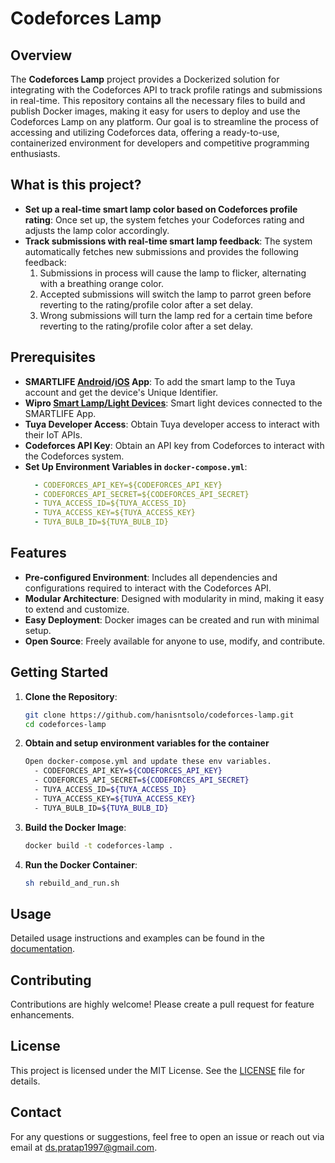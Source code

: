 # Codeforces Lamp

## Overview

The **Codeforces Lamp** project provides a Dockerized solution for integrating with the Codeforces API to track profile ratings and submissions in real-time. This repository contains all the necessary files to build and publish Docker images, making it easy for users to deploy and use the Codeforces Lamp on any platform. Our goal is to streamline the process of accessing and utilizing Codeforces data, offering a ready-to-use, containerized environment for developers and competitive programming enthusiasts.

## What is this project?

- **Set up a real-time smart lamp color based on Codeforces profile rating**:
    Once set up, the system fetches your Codeforces rating and adjusts the lamp color accordingly.
- **Track submissions with real-time smart lamp feedback**:
    The system automatically fetches new submissions and provides the following feedback:
    1. Submissions in process will cause the lamp to flicker, alternating with a breathing orange color.
    2. Accepted submissions will switch the lamp to parrot green before reverting to the rating/profile color after a set delay.
    3. Wrong submissions will turn the lamp red for a certain time before reverting to the rating/profile color after a set delay.

## Prerequisites

- **SMARTLIFE [Android](https://play.google.com/store/apps/details?id=com.tuya.smartlife&hl=en_IN)/[iOS](https://apps.apple.com/in/app/smart-life-smart-living/id1115101477) App**: To add the smart lamp to the Tuya account and get the device's Unique Identifier.
- **Wipro [Smart Lamp/Light Devices](https://amzn.to/3zKYso2)**: Smart light devices connected to the SMARTLIFE App.
- **Tuya Developer Access**: Obtain Tuya developer access to interact with their IoT APIs.
- **Codeforces API Key**: Obtain an API key from Codeforces to interact with the Codeforces system.
- **Set Up Environment Variables in `docker-compose.yml`**:    
    ```yaml
      - CODEFORCES_API_KEY=${CODEFORCES_API_KEY}
      - CODEFORCES_API_SECRET=${CODEFORCES_API_SECRET}
      - TUYA_ACCESS_ID=${TUYA_ACCESS_ID}
      - TUYA_ACCESS_KEY=${TUYA_ACCESS_KEY}
      - TUYA_BULB_ID=${TUYA_BULB_ID}
    ```

## Features

- **Pre-configured Environment**: Includes all dependencies and configurations required to interact with the Codeforces API.
- **Modular Architecture**: Designed with modularity in mind, making it easy to extend and customize.
- **Easy Deployment**: Docker images can be created and run with minimal setup.
- **Open Source**: Freely available for anyone to use, modify, and contribute.

## Getting Started

1. **Clone the Repository**:
    ```bash
    git clone https://github.com/hanisntsolo/codeforces-lamp.git
    cd codeforces-lamp
    ```
2. **Obtain and setup environment variables for the container**
    ```bash
    Open docker-compose.yml and update these env variables.
      - CODEFORCES_API_KEY=${CODEFORCES_API_KEY}
      - CODEFORCES_API_SECRET=${CODEFORCES_API_SECRET}
      - TUYA_ACCESS_ID=${TUYA_ACCESS_ID}
      - TUYA_ACCESS_KEY=${TUYA_ACCESS_KEY}
      - TUYA_BULB_ID=${TUYA_BULB_ID}
    ```
3. **Build the Docker Image**:
    ```bash
    docker build -t codeforces-lamp .
    ```

4. **Run the Docker Container**:
    ```bash
    sh rebuild_and_run.sh
    ```

## Usage

Detailed usage instructions and examples can be found in the [documentation](./README.md).

## Contributing

Contributions are highly welcome! Please create a pull request for feature enhancements.

## License

This project is licensed under the MIT License. See the [LICENSE](./LICENSE) file for details.

## Contact

For any questions or suggestions, feel free to open an issue or reach out via email at ds.pratap1997@gmail.com.
